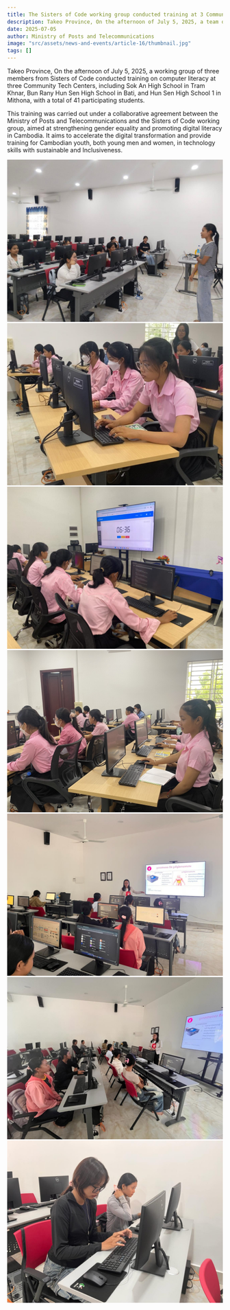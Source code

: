 ```yaml
---
title: The Sisters of Code working group conducted training at 3 Community Tech Center locations.  
description: Takeo Province, On the afternoon of July 5, 2025, a team of three members from Sisters of Code conducted training on computer literacy at three Community Tech Centers, including Sok An High School in Tram Khnar, Bun Rany Hun Sen High School in Bati, and Hun Sen High School 1 in Mithona, with a total of 41 participating students.
date: 2025-07-05
author: Ministry of Posts and Telecommunications
image: "src/assets/news-and-events/article-16/thumbnail.jpg"
tags: []
---
```

Takeo Province, On the afternoon of July 5, 2025, a working group of three members from Sisters of Code conducted training on computer literacy at three Community Tech Centers, including Sok An High School in Tram Khnar, Bun Rany Hun Sen High School in Bati, and Hun Sen High School 1 in Mithona, with a total of 41 participating students.

This training was carried out under a collaborative agreement between the Ministry of Posts and Telecommunications and the Sisters of Code working group, aimed at strengthening gender equality and promoting digital literacy in Cambodia. It aims to accelerate the digital transformation and provide training for Cambodian youth, both young men and women, in technology skills with sustainable and Inclusiveness.

![photo 3](src/assets/news-and-events/article-16/photo-1.jpg)
![photo 4](src/assets/news-and-events/article-16/photo-2.jpg)
![photo 3](src/assets/news-and-events/article-16/photo-3.jpg)
![photo 3](src/assets/news-and-events/article-16/photo-7.jpg)
![photo 4](src/assets/news-and-events/article-16/photo-4.jpg)
![photo 3](src/assets/news-and-events/article-16/photo-5.jpg)
![photo 3](src/assets/news-and-events/article-16/photo-6.jpg)


